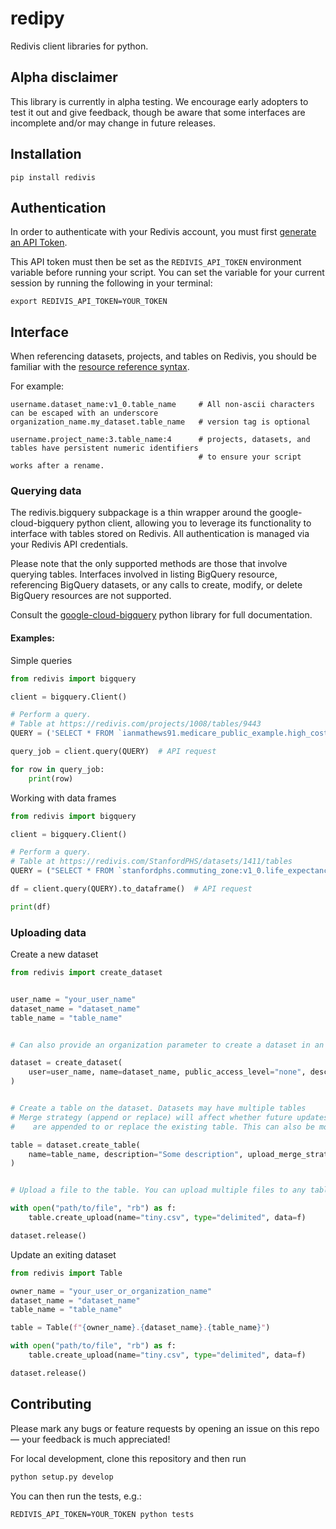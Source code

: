 # redipy
Redivis client libraries for python.

## Alpha disclaimer
This library is currently in alpha testing. We encourage early adopters to test it out and give feedback, though be aware that some interfaces are incomplete and/or may change in future releases.

## Installation
```
pip install redivis
```

## Authentication
In order to authenticate with your Redivis account, you must first [generate an API Token](https://apidocs.redivis.com/authorization).

This API token must then be set as the `REDIVIS_API_TOKEN` environment variable before running your script. You can set the variable for your current session by running the following in your terminal:
```
export REDIVIS_API_TOKEN=YOUR_TOKEN
```

## Interface
When referencing datasets, projects, and tables on Redivis, you should be familiar with the [resource reference syntax](https://apidocs.redivis.com/referencing-resources).

For example:
```
username.dataset_name:v1_0.table_name     # All non-ascii characters can be escaped with an underscore
organization_name.my_dataset.table_name   # version tag is optional

username.project_name:3.table_name:4      # projects, datasets, and tables have persistent numeric identifiers 
                                          # to ensure your script works after a rename. 
```

### Querying data
The redivis.bigquery subpackage is a thin wrapper around the google-cloud-bigquery python client, allowing you to leverage its functionality to interface with tables stored on Redivis. All authentication is managed via your Redivis API credentials.

Please note that the only supported methods are those that involve querying tables. Interfaces involved in listing BigQuery resource, referencing BigQuery datasets, or any calls to create, modify, or delete BigQuery resources are not supported.

Consult the [google-cloud-bigquery](https://googleapis.dev/python/bigquery/latest/index.html) python library for full documentation.

#### Examples:
Simple queries
```py
from redivis import bigquery

client = bigquery.Client()

# Perform a query.
# Table at https://redivis.com/projects/1008/tables/9443
QUERY = ('SELECT * FROM `ianmathews91.medicare_public_example.high_cost_in_providers_in_CA_output` LIMIT 10')

query_job = client.query(QUERY)  # API request

for row in query_job:
	print(row)
```
Working with data frames
```py
from redivis import bigquery

client = bigquery.Client()

# Perform a query.
# Table at https://redivis.com/StanfordPHS/datasets/1411/tables
QUERY = ("SELECT * FROM `stanfordphs.commuting_zone:v1_0.life_expectancy_trends` LIMIT 10")

df = client.query(QUERY).to_dataframe()  # API request

print(df)
```
### Uploading data
Create a new dataset
```py
from redivis import create_dataset


user_name = "your_user_name"
dataset_name = "dataset_name"
table_name = "table_name"


# Can also provide an organization parameter to create a dataset in an organization

dataset = create_dataset(
    user=user_name, name=dataset_name, public_access_level="none", description="A description"
)


# Create a table on the dataset. Datasets may have multiple tables
# Merge strategy (append or replace) will affect whether future updates
#    are appended to or replace the existing table. This can also be modified at a later point.

table = dataset.create_table(
    name=table_name, description="Some description", upload_merge_strategy="replace"
)


# Upload a file to the table. You can upload multiple files to any table, and they'll be unioned into one

with open("path/to/file", "rb") as f:
    table.create_upload(name="tiny.csv", type="delimited", data=f)

dataset.release()
```
Update an exiting dataset
```py
from redivis import Table

owner_name = "your_user_or_organization_name"
dataset_name = "dataset_name"
table_name = "table_name"

table = Table(f"{owner_name}.{dataset_name}.{table_name}")

with open("path/to/file", "rb") as f:
    table.create_upload(name="tiny.csv", type="delimited", data=f)

dataset.release()
```

## Contributing
Please mark any bugs or feature requests by opening an issue on this repo — your feedback is much appreciated!

For local development, clone this repository and then run
```py
python setup.py develop
```
You can then run the tests, e.g.: 
```
REDIVIS_API_TOKEN=YOUR_TOKEN python tests 
```